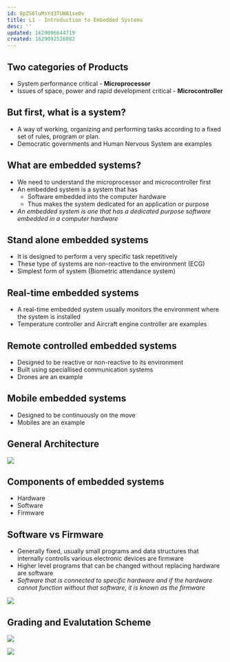 ```yaml
---
id: 0pZS6luMsYd3TUWA1seOv
title: L1 - Introduction to Embedded Systems
desc: ''
updated: 1629096644719
created: 1629092526082
---
```



##  Two categories of Products 
* System performance critical - **Microprocessor**
* Issues of space, power and rapid development critical - **Microcontroller**

##  But first, what is a system? 
* A way of working, organizing and performing tasks according to a fixed set of rules, program or plan. 
* Democratic governments and Human Nervous System are examples 
## What are embedded systems? 
* We need to understand the microprocessor and microcontroller first  
* An embedded system is a system that has 
  * Software embedded into the computer hardware
  * Thus makes the system dedicated for an application or purpose 
* _An embedded system is one that has a dedicated purpose software embedded in a computer hardware_
## Stand alone embedded systems
* It is designed to perform a very specific task repetitively 
* These type of systems are non-reactive to the environment (ECG)
* Simplest form of system (Biometric attendance system)
## Real-time embedded systems 
* A real-time embedded system usually monitors the environment where the system is installed 
* Temperature controller and Aircraft engine controller are examples 
## Remote controlled embedded systems 
* Designed to be reactive or non-reactive to its environment 
* Built using speciallised communication systems 
* Drones are an example 
## Mobile embedded systems 
* Designed to be continuously on the move
* Mobiles are an example 
## General Architecture 
![](/assets/images/GeneralArchOfEMS.png)
## Components of embedded systems 
* Hardware
* Software 
* Firmware 
## Software vs Firmware
* Generally fixed, usually small programs and data structures that internally controlls various electronic devices are firmware
* Higher level programs that can be changed without replacing hardware are software
* _Software that is connected to specific hardware and if the hardware cannot function without that software, it is known as the firmware_

![](/assets/images/SoftwareVsFirmware.png)
## Grading and Evalutation Scheme 
![](/assets/images/2021-08-16-12-18-43.png)

![](/assets/images/2021-08-16-12-20-35.png)
